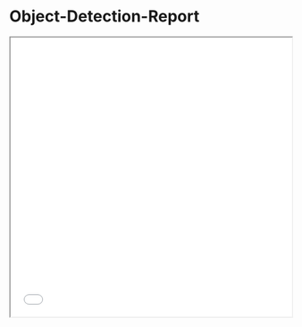 # Object-Detection-Report
<html>
<iframe src="/uploads/media/default/0001/01/540cb75550adf33f281f29132dddd14fded85bfc.pdf" width="100%" height="500px">
  </html>

